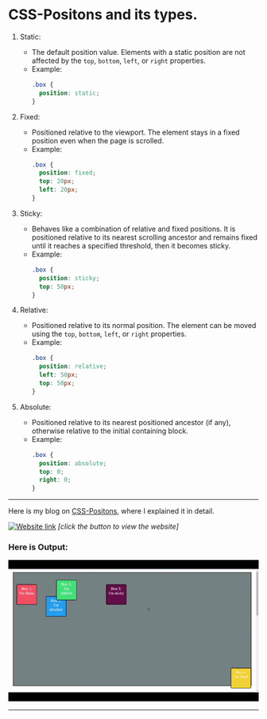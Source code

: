 # CSS-Positons and its types.

1. Static:

   - The default position value. Elements with a static position are not affected by the `top`, `bottom`, `left`, or `right` properties.
   - Example:
     ```css
     .box {
       position: static;
     }
     ```

2. Fixed:

   - Positioned relative to the viewport. The element stays in a fixed position even when the page is scrolled.
   - Example:
     ```css
     .box {
       position: fixed;
       top: 20px;
       left: 20px;
     }
     ```

3. Sticky:

   - Behaves like a combination of relative and fixed positions. It is positioned relative to its nearest scrolling ancestor and remains fixed until it reaches a specified threshold, then it becomes sticky.
   - Example:
     ```css
     .box {
       position: sticky;
       top: 50px;
     }
     ```

4. Relative:

   - Positioned relative to its normal position. The element can be moved using the `top`, `bottom`, `left`, or `right` properties.
   - Example:
     ```css
     .box {
       position: relative;
       left: 50px;
       top: 50px;
     }
     ```

5. Absolute:
   - Positioned relative to its nearest positioned ancestor (if any), otherwise relative to the initial containing block.
   - Example:
     ```css
     .box {
       position: absolute;
       top: 0;
       right: 0;
     }
     ```

---

Here is my blog on [CSS-Positons](https://ansariyasirarfat.hashnode.dev/our-next-stop-is-the-css-positions-layout), where I explained it in detail.

[![Website link](https://img.shields.io/badge/Website-Link-green)](https://css-position-ansariyasir.netlify.app/) _[click the button to view the website]_

### Here is Output:

![output](./output.gif)

---
